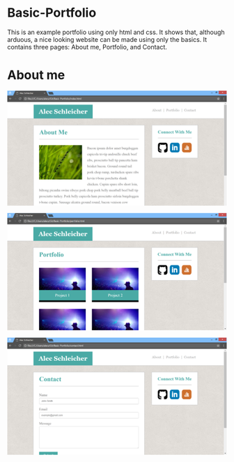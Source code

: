 # Basic-Portfolio

This is an example portfolio using only html and css. It shows that, although arduous, a nice looking website can be made using only the basics. It contains three pages: About me, Portfolio, and Contact.

# About me
![Alt text](/basic_portfolio_pic_1.PNG?raw=true "Optional Title")

![Alt text](/basic_portfolio_pic_2.PNG?raw=true "Optional Title")

![Alt text](/basic_portfolio_pic_3.PNG?raw=true "Optional Title")

